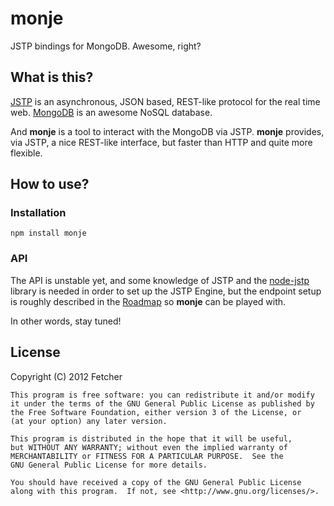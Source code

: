 monje
=====

JSTP bindings for MongoDB. Awesome, right?

What is this?
-------------

[JSTP](https://github.com/Fetcher/jstp-rfc) is an asynchronous, JSON based, REST-like protocol for the real time web. [MongoDB](http://www.mongodb.org/) is an awesome NoSQL database. 

And **monje** is a tool to interact with the MongoDB via JSTP. **monje** provides, via JSTP, a nice REST-like interface, but faster than HTTP and quite more flexible. 

How to use?
-----------

### Installation

    npm install monje

### API

The API is unstable yet, and some knowledge of JSTP and the [node-jstp](https://github.com/Fetcher/node-jstp) library is needed in order to set up the JSTP Engine, but the endpoint setup is roughly described in the [Roadmap](https://github.com/Fetcher/monje/issues/1) so **monje** can be played with.

In other words, stay tuned!

License
-------

Copyright (C) 2012 Fetcher

    This program is free software: you can redistribute it and/or modify
    it under the terms of the GNU General Public License as published by
    the Free Software Foundation, either version 3 of the License, or
    (at your option) any later version.

    This program is distributed in the hope that it will be useful,
    but WITHOUT ANY WARRANTY; without even the implied warranty of
    MERCHANTABILITY or FITNESS FOR A PARTICULAR PURPOSE.  See the
    GNU General Public License for more details.

    You should have received a copy of the GNU General Public License
    along with this program.  If not, see <http://www.gnu.org/licenses/>.
